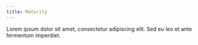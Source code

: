 ```yaml
---
title: Maturity
---
```


Lorem ipsum dolor sit amet, consectetur adipiscing elit. Sed eu leo et ante fermentum imperdiet.